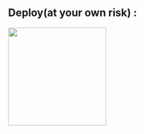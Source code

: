 
## Deploy(at your own risk) :
<p><a href="https://heroku.com/deploy?template=https://github.com/Sanchit0102/MERGE-BOT"><img src="https://img.shields.io/badge/Deploy%20To%20Heroku-blueviolet?style=for-the-badge&logo=heroku" width="200""/></a></p>
